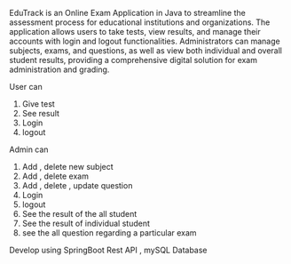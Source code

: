 EduTrack is an Online Exam Application in Java to streamline the assessment process for educational institutions and organizations. 
The application allows users to take tests, view results, and manage their accounts with login and logout functionalities.
Administrators can manage subjects, exams, and questions, as well as view both individual and overall student results, providing
a comprehensive digital solution for exam administration and grading.

User can
1) Give test
2) See result
3) Login
4) logout

Admin can
1) Add , delete new subject
2) Add , delete exam
3) Add , delete , update question
4) Login 
5) logout
6) See the result of the all student
7) See the result of individual student
8) see the all question regarding a particular exam

Develop using SpringBoot Rest API , mySQL Database
